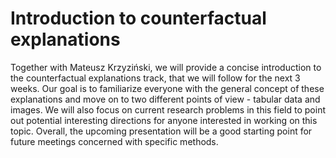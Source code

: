 # Introduction to counterfactual explanations

Together with Mateusz Krzyziński, we will provide a concise introduction to the counterfactual explanations track, that we will follow for the next 3 weeks. Our goal is to familiarize everyone with the general concept of these explanations and move on to two different points of view - tabular data and images. We will also focus on current research problems in this field to point out potential interesting directions for anyone interested in working on this topic. Overall, the upcoming presentation will be a good starting point for future meetings concerned with specific methods.
